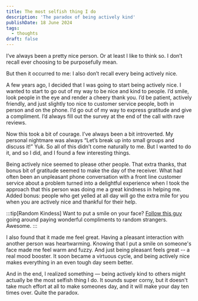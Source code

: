 ```yaml
---
title: The most selfish thing I do
description: 'The paradox of being actively kind'
publishDate: 18 June 2024
tags:
  - thoughts
draft: false
---
```


I’ve always been a pretty nice person. Or at least I like to think so. I don’t recall ever choosing to be purposefully mean.

But then it occurred to me:  I also don’t recall every being actively nice.

A few years ago, I decided that I was going to start being actively nice.  I wanted to start to go out of my way to be nice and kind to people.  I’d smile, look people in the eye and render a cheery thank you.  I’d be patient, actively friendly, and just slightly too nice to customer service people, both in person and on the phone.  I’d go out of my way to express gratitude and give a compliment.  I’d always fill out the survey at the end of the call with rave reviews.

Now this took a bit of courage.  I’ve always been a bit introverted.  My personal nightmare was always “Let’s break up into small groups and discuss it!”  Yuk. So all of this didn’t come naturally to me.  But I wanted to do it, and so I did, and I found a few interesting things.

Being actively nice seemed to please other people.  That extra thanks, that bonus bit of gratitude seemed to make the day of the receiver.  What had often been an unpleasant phone conversation with a front line customer service about a problem turned into a delightful experience when I took the approach that this person was doing me a great kindness in helping me.  Added bonus:  people who get yelled at all day will go the extra mile for you when you are actively nice and thankful for their help.

:::tip[Random Kindess]
Want to put a smile on your face?  [Follow this guy](https://www.instagram.com/troyhawke/) going around paying wonderful compliments to random strangers.  Awesome.
:::

I also found that it made me feel great.  Having a pleasant interaction with another person was heartwarming.  Knowing that I put a smile on someone's face made me feel warm and fuzzy.  And just being pleasant feels great -- a real mood booster.  It soon became a virtuous cycle, and being actively nice makes everything in an even tough day seem better.

And in the end, I realized something — being actively kind to others might actually be the most selfish thing I do.  It sounds super corny, but it doesn't take much effort at all to make someones day, and it will make your day ten times over. Quite the paradox.